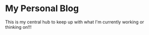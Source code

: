 # My Personal Blog

This is my central hub to keep up with what I'm currently working or thinking on!!!
